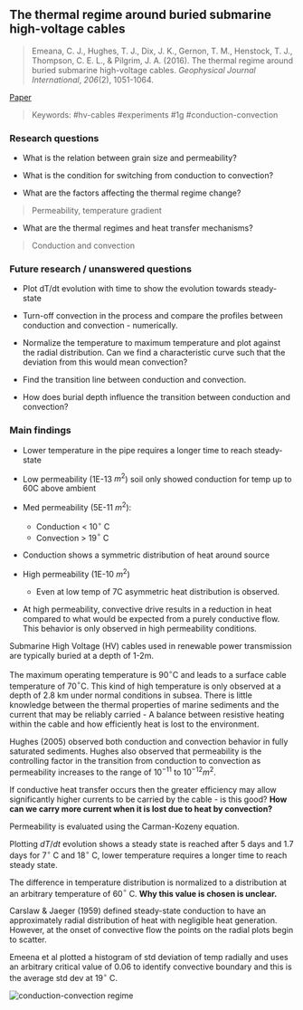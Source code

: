 ## The thermal regime around buried submarine high-voltage cables
> Emeana, C. J., Hughes, T. J., Dix, J. K., Gernon, T. M., Henstock, T. J., Thompson, C. E. L., & Pilgrim, J. A. (2016). The thermal regime around buried submarine high-voltage cables. _Geophysical Journal International_, _206_(2), 1051-1064.

[Paper](https://academic.oup.com/gji/article/206/2/1051/2606019)

> Keywords: #hv-cables #experiments #1g #conduction-convection

### Research questions

-  What is the relation between grain size and permeability?
    
-  What is the condition for switching from conduction to convection?
    
-  What are the factors affecting the thermal regime change?
> Permeability, temperature gradient 

-   What are the thermal regimes and heat transfer mechanisms?
> Conduction and convection

### Future research / unanswered questions
-   Plot dT/dt evolution with time to show the evolution towards steady-state
    
-   Turn-off convection in the process and compare the profiles between conduction and convection - numerically.

-   Normalize the temperature to maximum temperature and plot against the radial distribution. Can we find a characteristic curve such that the deviation from this would mean convection?

-   Find the transition line between conduction and convection. 

-   How does burial depth influence the transition between conduction and convection?


### Main findings
-   Lower temperature in the pipe requires a longer time to reach steady-state
 
-   Low permeability (1E-13 $m^2$) soil only showed conduction for temp up to 60C above ambient
    
-   Med permeability (5E-11 $m^2$):
    -   Conduction < 10$^\circ$ C
    -   Convection > 19$^\circ$ C

-   Conduction shows a symmetric distribution of heat around source
    
-   High permeability (1E-10 $m^2$)
	-   Even at low temp of 7C asymmetric heat distribution is observed.
    
-   At high permeability, convective drive results in a reduction in heat compared to what would be expected from a purely conductive flow. This behavior is only observed in high permeability conditions.
      

Submarine High Voltage (HV) cables used in renewable power transmission are typically buried at a depth of 1-2m.

The maximum operating temperature is 90$^\circ$C and leads to a surface cable temperature of 70$^\circ$C. This kind of high temperature is only observed at a depth of 2.8 km under normal conditions in subsea. There is little knowledge between the thermal properties of marine sediments and the current that may be reliably carried - A balance between resistive heating within the cable and how efficiently heat is lost to the environment.  

Hughes (2005) observed both conduction and convection behavior in fully saturated sediments. Hughes also observed that permeability is the controlling factor in the transition from conduction to convection as permeability increases to the range of $10^{-11}$ to $10^{-12} m^2$. 

If conductive heat transfer occurs then the greater efficiency may allow significantly higher currents to be carried by the cable - is this good? **How can we carry more current when it is lost due to heat by convection?**

Permeability is evaluated using the Carman-Kozeny equation.

Plotting $dT/dt$ evolution shows a steady state is reached after 5 days and 1.7 days for 7$^\circ$ C and 18$^\circ$ C, lower temperature requires a longer time to reach steady state.

The difference in temperature distribution is normalized to a distribution at an arbitrary temperature of 60$^\circ$ C. **Why this value is chosen is unclear.**

Carslaw & Jaeger (1959) defined steady-state conduction to have an approximately radial distribution of heat with negligible heat generation. However, at the onset of convective flow the points on the radial plots begin to scatter.  

Emeena et al plotted a histogram of std deviation of temp radially and uses an arbitrary critical value of 0.06 to identify convective boundary and this is the average std dev at 19$^\circ$ C.

![conduction-convection regime](https://raw.githubusercontent.com/kks32-docs/notes/main/heat-transfer/thermal-properties-seabed-subsea-flowlines/conduction-convection.png)
